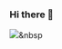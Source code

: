 ### Hi there 👋




<img src="https://img.shields.io/badge/Javascript-ffb13b?style=flat-square&logo=javascript&logoColor=white"/></a>&nbsp

